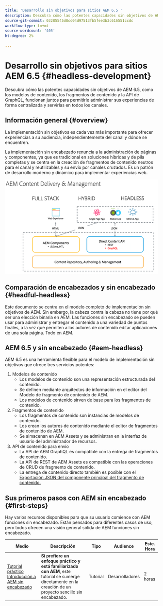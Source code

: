 ```yaml
---
title: 'Desarrollo sin objetivos para sitios AEM 6.5 '
description: Descubra cómo las potentes capacidades sin objetivos de AEM 6.5, como los modelos de contenido, los fragmentos de contenido y la API de GraphQL, funcionan juntos para permitirle administrar sus experiencias de forma centralizada y servirlas en todos los canales.
source-git-commit: 03285545d8cc04d97513fb5fee3b3c616551ccdc
workflow-type: tm+mt
source-wordcount: '405'
ht-degree: 2%

---
```



# Desarrollo sin objetivos para sitios AEM 6.5 {#headless-development}

Descubra cómo las potentes capacidades sin objetivos de AEM 6.5, como los modelos de contenido, los fragmentos de contenido y la API de GraphQL, funcionan juntos para permitirle administrar sus experiencias de forma centralizada y servirlas en todos los canales.

## Información general {#overview}

La implementación sin objetivos es cada vez más importante para ofrecer experiencias a su audiencia, independientemente del canal y dónde se encuentren.

La implementación sin encabezado renuncia a la administración de páginas y componentes, ya que es tradicional en soluciones híbridas y de pila completas y se centra en la creación de fragmentos de contenido neutros para el canal y reutilizables y su envío por canales cruzados. Es un patrón de desarrollo moderno y dinámico para implementar experiencias web.

![Modelos de implementación de AEM](assets/aem-implementation-models.png)

## Comparación de encabezados y sin encabezado {#headful-headless}

Este documento se centra en el modelo completo de implementación sin objetivos de AEM. Sin embargo, la cabeza contra la cabeza no tiene por qué ser una elección binaria en AEM. Las funciones sin encabezado se pueden usar para administrar y entregar el contenido a una variedad de puntos finales, a la vez que permiten a los autores de contenido editar aplicaciones de una sola página. Todo en AEM.

<!-- HM-Links
>[!TIP]
>
>See the document [Headful and Headless in AEM](/help/implementing/developing/headful-headless.md) for more information.
-->

## AEM 6.5 y sin encabezado {#aem-headless}

AEM 6.5 es una herramienta flexible para el modelo de implementación sin objetivos que ofrece tres servicios potentes:

1. Modelos de contenido
   * Los modelos de contenido son una representación estructurada del contenido.
   * Se definen mediante arquitectos de información en el editor del Modelo de fragmento de contenido de AEM.
   * Los modelos de contenido sirven de base para los fragmentos de contenido.
1. Fragmentos de contenido
   * Los fragmentos de contenido son instancias de modelos de contenido.
   * Los crean los autores de contenido mediante el editor de fragmentos de contenido de AEM.
   * Se almacenan en AEM Assets y se administran en la interfaz de usuario del administrador de recursos.
1. API de contenido para envío
   * La API de AEM GraphQL es compatible con la entrega de fragmentos de contenido.
   * La API de REST de AEM Assets es compatible con las operaciones de CRUD de fragmento de contenido.
   * La entrega de contenido directo también es posible con el [Exportación JSON del componente principal del fragmento de contenido.](https://experienceleague.adobe.com/docs/experience-manager-core-components/using/components/content-fragment-component.html)

## Sus primeros pasos con AEM sin encabezado {#first-steps}

Hay varios recursos disponibles para que su usuario comience con AEM funciones sin encabezado. Están pensados para diferentes casos de uso, pero todos ofrecen una visión general sólida de AEM funciones sin encabezado.

| Medio | Descripción | Tipo | Audience | Este. Hora |
|---|---|---|---|---|
| [Tutorial práctico Introducción a AEM sin encabezado](https://experienceleague.adobe.com/docs/experience-manager-learn/getting-started-with-aem-headless/graphql/multi-step/overview.html) | **Si prefiere un enfoque práctico y está familiarizado con AEM**, este tutorial se sumerge directamente en la creación de un proyecto sencillo sin encabezado. | Tutorial | Desarrolladores | 2 horas |

<!-- HM-Links
|Resource|Description|Type|Audience|Est. Time|
|---|---|---|---|---|
|[Headless Developer Journey](/help/journey-headless/developer/overview.md)|**For users new to AEM and headless** technologies, start here for a comprehensive introduction to AEM and its headless features from the theory of headless through going live with your first headless project.|Guide|Developers **new to AEM and headless**|1 hour|
|[Headless Getting Started Guide](/help/implementing/developing/headless/getting-started/introduction.md)|**For experienced AEM users** who need a short summary of the key AEM headless features, check out this quick start overview.|Quick Start|Developers, Administrators **with AEM experience**|20 minutes|
|[Getting Started with AEM Headless hands-on tutorial](https://experienceleague.adobe.com/docs/experience-manager-learn/getting-started-with-aem-headless/graphql/multi-step/overview.html)|**If you prefer a hands-on approach and are familiar with AEM**, this tutorial dives directly into creating a simple headless project.|Tutorial|Developers|2 hours|
-->
